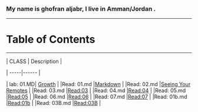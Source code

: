 
### My name is ghofran aljabr, I live in Amman/Jordan .
---------
# Table of Contents
-----------
| CLASS | Description |

| -----|------ |

| lab:  01.MD|  [Growth](https://ghofranaljabr.github.io/reading-notes/lab:01b) |
|Read: 01.md |[Markdown](https://ghofranaljabr.github.io/reading-notes/Read:%2001)  |
|Read: 02.md |[Seeing Your Remotes](https://ghofranaljabr.github.io/reading-notes/Read:%2002)  |
|Read: 03.md |[Read:03](https://ghofranaljabr.github.io/reading-notes/Read:%2003)  |
|Read: 04.md |[Read:04](https://ghofranaljabr.github.io/reading-notes/Read:%2004)  |
|Read: 05.md |[Read:05](https://ghofranaljabr.github.io/reading-notes/Read:%2005)  |
|Read: 06.md |[Read:06](https://ghofranaljabr.github.io/reading-notes/Read:%2006)  |
|Read: 07.md |[Read:07](https://ghofranaljabr.github.io/reading-notes/Read:%2007)  |
|Read: 01b.md |[Read:01b](https://ghofranaljabr.github.io/reading-notes/Read:%2008)  |
|Read: 03B.md |[Read:03B](https://ghofranaljabr.github.io/reading-notes/Read:%2009)  |
